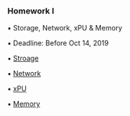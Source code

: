 ### Homework Ⅰ 

▪ Storage, Network, xPU & Memory

▪ Deadline: Before Oct 14, 2019

▪ [Stroage](./Storage.md)

▪ [Network](./Network.md)

▪ [xPU](./xPU.md)

▪ [Memory](./Memory.md)
